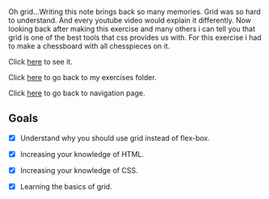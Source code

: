 Oh grid...Writing this note brings back so many memories. Grid was so hard to understand. And every youtube video would explain it differently. Now looking back after making this exercise and many others i can tell you that grid is one of the best tools that css provides us with.
For this exercise i had to make a chessboard with all chesspieces on it. 

Click [here](https://scenoxmans.github.io/learning-markup/exercises/2.%20css/3.grid/) to see it.

Click [here](https://github.com/scenoxmans/learning-markup/tree/master/exercises/2.%20css) to go back to my exercises folder.

Click [here](https://scenoxmans.github.io/learning-markup/) to go back to navigation page.

## Goals

- [x] Understand why you should use grid instead of flex-box.
- [x] Increasing your knowledge of HTML.
- [x] Increasing your knowledge of CSS.
- [x] Learning the basics of grid.






